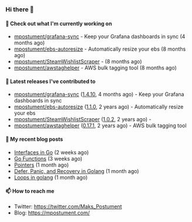 ### Hi there 👋

#### 👷 Check out what I'm currently working on

- [mpostument/grafana-sync](https://github.com/mpostument/grafana-sync) - Keep your Grafana dashboards in sync (4 months ago)
- [mpostument/ebs-autoresize](https://github.com/mpostument/ebs-autoresize) - Automatically resize your ebs (8 months ago)
- [mpostument/SteamWishlistScraper](https://github.com/mpostument/SteamWishlistScraper) -  (8 months ago)
- [mpostument/awstaghelper](https://github.com/mpostument/awstaghelper) - AWS bulk tagging tool (8 months ago)

#### 🔭 Latest releases I've contributed to

- [mpostument/grafana-sync](https://github.com/mpostument/grafana-sync) ([1.4.10](https://github.com/mpostument/grafana-sync/releases/tag/1.4.10), 4 months ago) - Keep your Grafana dashboards in sync
- [mpostument/ebs-autoresize](https://github.com/mpostument/ebs-autoresize) ([1.1.0](https://github.com/mpostument/ebs-autoresize/releases/tag/1.1.0), 2 years ago) - Automatically resize your ebs
- [mpostument/SteamWishlistScraper](https://github.com/mpostument/SteamWishlistScraper) ([1.0.2](https://github.com/mpostument/SteamWishlistScraper/releases/tag/1.0.2), 2 years ago) - 
- [mpostument/awstaghelper](https://github.com/mpostument/awstaghelper) ([0.17.1](https://github.com/mpostument/awstaghelper/releases/tag/0.17.1), 2 years ago) - AWS bulk tagging tool

#### 📜 My recent blog posts

- [Interfaces in Go](https://mpostument.com/2023/01/15/go-interfaces/) (2 weeks ago)
- [Go Functions](https://mpostument.com/2023/01/06/go-functions/) (3 weeks ago)
- [Pointers](https://mpostument.com/2022/12/30/go-pointers/) (1 month ago)
- [Defer, Panic, and Recovery in Golang](https://mpostument.com/2022/12/22/go-defer-panic/) (1 month ago)
- [Loops in golang](https://mpostument.com/2022/12/17/go-loops/) (1 month ago)

#### 📫 How to reach me

- Twitter: https://twitter.com/Maks_Postument
- Blog: https://mpostument.com/
